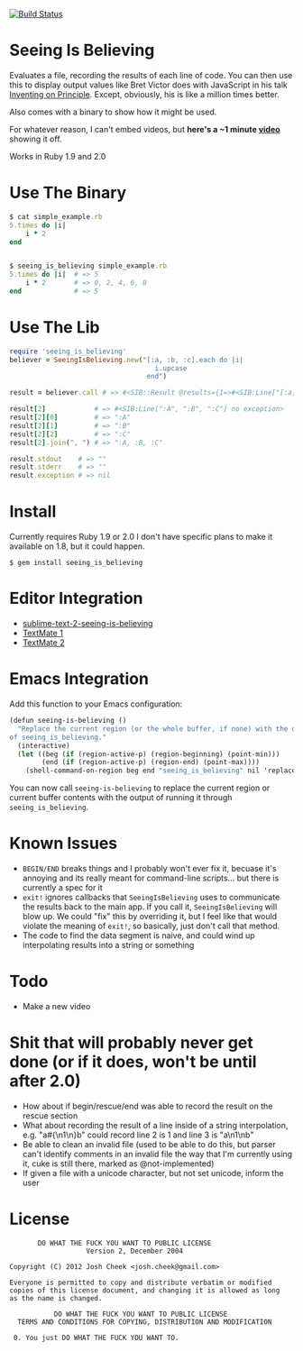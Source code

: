[![Build Status](https://secure.travis-ci.org/JoshCheek/seeing_is_believing.png?branch=master)](http://travis-ci.org/JoshCheek/seeing_is_believing)

Seeing Is Believing
===================

Evaluates a file, recording the results of each line of code.
You can then use this to display output values like Bret Victor does with JavaScript in his talk [Inventing on Principle](http://vimeo.com/36579366).
Except, obviously, his is like a million times better.

Also comes with a binary to show how it might be used.

For whatever reason, I can't embed videos, but **here's a ~1 minute [video](http://vimeo.com/58766950)** showing it off.

Works in Ruby 1.9 and 2.0

Use The Binary
==============

```ruby
$ cat simple_example.rb
5.times do |i|
    i * 2
end


$ seeing_is_believing simple_example.rb
5.times do |i|  # => 5
    i * 2       # => 0, 2, 4, 6, 8
end             # => 5
```

Use The Lib
===========

```ruby
require 'seeing_is_believing'
believer = SeeingIsBelieving.new("[:a, :b, :c].each do |i|
                                    i.upcase
                                  end")

result = believer.call # => #<SIB::Result @results={1=>#<SIB:Line["[:a, :b, :c]"] no exception>, 2=>#<SIB:Line[":A", ":B", ":C"] no exception>, 3=>#<SIB:Line["[:a, :b, :c]"] no exception>}\n  @stdout=""\n  @stderr=""\n  @exitstatus=0\n  @bug_in_sib=nil>

result[2]            # => #<SIB:Line[":A", ":B", ":C"] no exception>
result[2][0]         # => ":A"
result[2][1]         # => ":B"
result[2][2]         # => ":C"
result[2].join(", ") # => ":A, :B, :C"

result.stdout    # => ""
result.stderr    # => ""
result.exception # => nil
```

Install
=======

Currently requires Ruby 1.9 or 2.0 I don't have specific plans to make it available on 1.8,
but it could happen.

    $ gem install seeing_is_believing


Editor Integration
==================

* [sublime-text-2-seeing-is-believing](https://github.com/JoshCheek/sublime-text-2-seeing-is-believing)
* [TextMate 1](https://github.com/JoshCheek/text_mate_1-seeing-is_believing)
* [TextMate 2](https://github.com/JoshCheek/text_mate_2-seeing-is_believing)

Emacs Integration
=================

Add this function to your Emacs configuration:

~~~~ scheme
(defun seeing-is-believing ()
  "Replace the current region (or the whole buffer, if none) with the output
of seeing_is_believing."
  (interactive)
  (let ((beg (if (region-active-p) (region-beginning) (point-min)))
        (end (if (region-active-p) (region-end) (point-max))))
    (shell-command-on-region beg end "seeing_is_believing" nil 'replace)))
~~~~

You can now call `seeing-is-believing` to replace the current region
or current buffer contents with the output of running it through
`seeing_is_believing`.

Known Issues
============

* `BEGIN/END` breaks things and I probably won't ever fix it, becuase it's annoying and its really meant for command-line scripts... but there is currently a spec for it
* `exit!` ignores callbacks that `SeeingIsBelieving` uses to communicate the results back to the main app. If you call it, `SeeingIsBelieving` will blow up. We could "fix" this by overriding it, but I feel like that would violate the meaning of `exit!`, so basically, just don't call that method.
* The code to find the data segment is naive, and could wind up interpolating results into a string or something

Todo
====

* Make a new video

Shit that will probably never get done (or if it does, won't be until after 2.0)
================================================================================

* How about if begin/rescue/end was able to record the result on the rescue section
* What about recording the result of a line inside of a string interpolation, e.g. "a#{\n1\n}b" could record line 2 is 1 and line 3 is "a\n1\nb"
* Be able to clean an invalid file (used to be able to do this, but parser can't identify comments in an invalid file the way that I'm currently using it, cuke is still there, marked as @not-implemented)
* If given a file with a unicode character, but not set unicode, inform the user

License
=======

           DO WHAT THE FUCK YOU WANT TO PUBLIC LICENSE
                       Version 2, December 2004

    Copyright (C) 2012 Josh Cheek <josh.cheek@gmail.com>

    Everyone is permitted to copy and distribute verbatim or modified
    copies of this license document, and changing it is allowed as long
    as the name is changed.

               DO WHAT THE FUCK YOU WANT TO PUBLIC LICENSE
      TERMS AND CONDITIONS FOR COPYING, DISTRIBUTION AND MODIFICATION

     0. You just DO WHAT THE FUCK YOU WANT TO.


